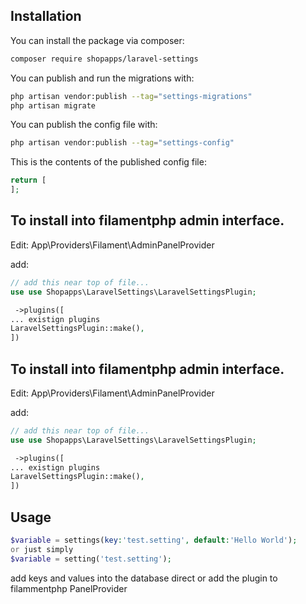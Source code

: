 ## Installation

You can install the package via composer:

```bash
composer require shopapps/laravel-settings
```

You can publish and run the migrations with:

```bash
php artisan vendor:publish --tag="settings-migrations"
php artisan migrate
```

You can publish the config file with:

```bash
php artisan vendor:publish --tag="settings-config"
```

This is the contents of the published config file:

```php
return [
];
```


## To install into filamentphp admin interface.
Edit: App\Providers\Filament\AdminPanelProvider

add:

```php
// add this near top of file...
use use Shopapps\LaravelSettings\LaravelSettingsPlugin;

 ->plugins([
... existign plugins
LaravelSettingsPlugin::make(),
])
```

## To install into filamentphp admin interface.
Edit: App\Providers\Filament\AdminPanelProvider

add:

```php
// add this near top of file...
use use Shopapps\LaravelSettings\LaravelSettingsPlugin;

 ->plugins([
... existign plugins
LaravelSettingsPlugin::make(),
])
```

## Usage

```php
$variable = settings(key:'test.setting', default:'Hello World');
or just simply
$variable = setting('test.setting');
```

add keys and values into the database direct or add the plugin to filammentphp PanelProvider
